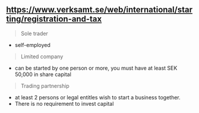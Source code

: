 ## https://www.verksamt.se/web/international/starting/registration-and-tax

> Sole trader
- self-employed<br/>

> Limited company
- can be started by one person or more, you must have at least SEK 50,000 in share capital<br/>

> Trading partnership
- at least 2 persons or legal entitles wish to start a business together.<br/>
- There is no requirement to invest capital
